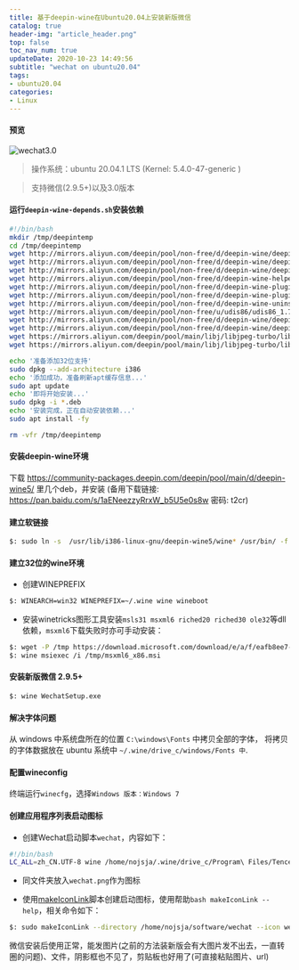 ```yaml
---
title: 基于deepin-wine在Ubuntu20.04上安装新版微信
catalog: true
header-img: "article_header.png"
top: false
toc_nav_num: true
updateDate: 2020-10-23 14:49:56
subtitle: "wechat on ubuntu20.04"
tags:
- ubuntu20.04
categories:
- Linux
---
```


#### 预览

![wechat3.0](wechat3.0.png)

> 操作系统：ubuntu 20.04.1 LTS (Kernel: 5.4.0-47-generic )

> 支持微信(2.9.5+)以及3.0版本

#### 运行`deepin-wine-depends.sh`安装依赖
```bash
#!/bin/bash
mkdir /tmp/deepintemp
cd /tmp/deepintemp
wget http://mirrors.aliyun.com/deepin/pool/non-free/d/deepin-wine/deepin-wine_2.18-19_all.deb
wget http://mirrors.aliyun.com/deepin/pool/non-free/d/deepin-wine/deepin-wine32_2.18-19_i386.deb
wget http://mirrors.aliyun.com/deepin/pool/non-free/d/deepin-wine/deepin-wine32-preloader_2.18-19_i386.deb
wget http://mirrors.aliyun.com/deepin/pool/non-free/d/deepin-wine-helper/deepin-wine-helper_1.2deepin8_i386.deb
wget http://mirrors.aliyun.com/deepin/pool/non-free/d/deepin-wine-plugin/deepin-wine-plugin_1.0deepin2_amd64.deb
wget http://mirrors.aliyun.com/deepin/pool/non-free/d/deepin-wine-plugin-virtual/deepin-wine-plugin-virtual_1.0deepin3_all.deb
wget http://mirrors.aliyun.com/deepin/pool/non-free/d/deepin-wine-uninstaller/deepin-wine-uninstaller_0.1deepin2_i386.deb
wget http://mirrors.aliyun.com/deepin/pool/non-free/u/udis86/udis86_1.72-2_i386.deb
wget http://mirrors.aliyun.com/deepin/pool/non-free/d/deepin-wine/deepin-fonts-wine_2.18-19_all.deb
wget http://mirrors.aliyun.com/deepin/pool/non-free/d/deepin-wine/deepin-libwine_2.18-19_i386.deb
wget https://mirrors.aliyun.com/deepin/pool/main/libj/libjpeg-turbo/libjpeg62-turbo_1.5.1-2_amd64.deb
wget https://mirrors.aliyun.com/deepin/pool/main/libj/libjpeg-turbo/libjpeg62-turbo_1.5.1-2_i386.deb

echo '准备添加32位支持'
sudo dpkg --add-architecture i386
echo '添加成功，准备刷新apt缓存信息...'
sudo apt update
echo '即将开始安装...'
sudo dpkg -i *.deb
echo '安装完成，正在自动安装依赖...'
sudo apt install -fy

rm -vfr /tmp/deepintemp
```

#### 安装deepin-wine环境

下载 https://community-packages.deepin.com/deepin/pool/main/d/deepin-wine5/ 里几个deb，并安装 (备用下载链接: https://pan.baidu.com/s/1aENeezzyRrxW_b5U5e0s8w  密码: t2cr)

#### 建立软链接
```bash
$: sudo ln -s  /usr/lib/i386-linux-gnu/deepin-wine5/wine* /usr/bin/ -f
```

#### 建立32位的wine环境

* 创建WINEPREFIX
```bash
$: WINEARCH=win32 WINEPREFIX=~/.wine wine wineboot
```

* 安装winetricks图形工具安装`msls31 msxml6 riched20 riched30 ole32`等dll依赖，`msxml6`下载失败时亦可手动安装：
```bash
$: wget -P /tmp https://download.microsoft.com/download/e/a/f/eafb8ee7-667d-4e30-bb39-4694b5b3006f/msxml6_x86.msi
$: wine msiexec /i /tmp/msxml6_x86.msi
```

#### 安装新版微信 2.9.5+
```bash
$: wine WechatSetup.exe
```

#### 解决字体问题  
从 windows 中系统盘所在的位置 `C:\windows\Fonts` 中拷贝全部的字体，
将拷贝的字体数据放在 ubuntu 系统中 `~/.wine/drive_c/windows/Fonts 中`.

#### 配置wineconfig  

终端运行`winecfg`，选择`Windows 版本：Windows 7`

#### 创建应用程序列表启动图标  

* 创建Wechat启动脚本`wechat`，内容如下：
```bash
#!/bin/bash
LC_ALL=zh_CN.UTF-8 wine /home/nojsja/.wine/drive_c/Program\ Files/Tencent/WeChat/WeChat.exe > $&
```

* 同文件夹放入`wechat.png`作为图标

* 使用[makeIconLink](https://github.com/NoJsJa/maintenance/blob/master/code/shell/desktop/application/makeIconLink)脚本创建启动图标，使用帮助`bash makeIconLink --help`，相关命令如下：
```bash
$: sudo makeIconLink --directory /home/nojsja/software/wechat --icon wechat.png --target wechat
```

微信安装后使用正常，能发图片(之前的方法装新版会有大图片发不出去，一直转圈的问题)、文件，阴影框也不见了，剪贴板也好用了(可直接粘贴图片、url)
